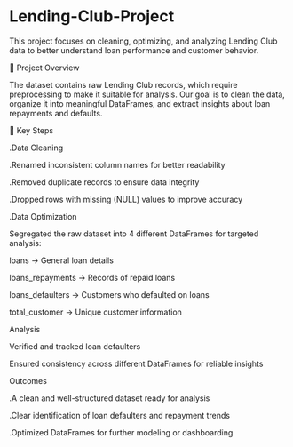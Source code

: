 # Lending-Club-Project
This project focuses on cleaning, optimizing, and analyzing Lending Club data to better understand loan performance and customer behavior.

🔧 Project Overview

The dataset contains raw Lending Club records, which require preprocessing to make it suitable for analysis.
Our goal is to clean the data, organize it into meaningful DataFrames, and extract insights about loan repayments and defaults.

🚀 Key Steps

.Data Cleaning

.Renamed inconsistent column names for better readability

.Removed duplicate records to ensure data integrity

.Dropped rows with missing (NULL) values to improve accuracy

.Data Optimization

Segregated the raw dataset into 4 different DataFrames for targeted analysis:

loans → General loan details

loans_repayments → Records of repaid loans

loans_defaulters → Customers who defaulted on loans

total_customer → Unique customer information

Analysis

Verified and tracked loan defaulters

Ensured consistency across different DataFrames for reliable insights

Outcomes

.A clean and well-structured dataset ready for analysis

.Clear identification of loan defaulters and repayment trends

.Optimized DataFrames for further modeling or dashboarding
